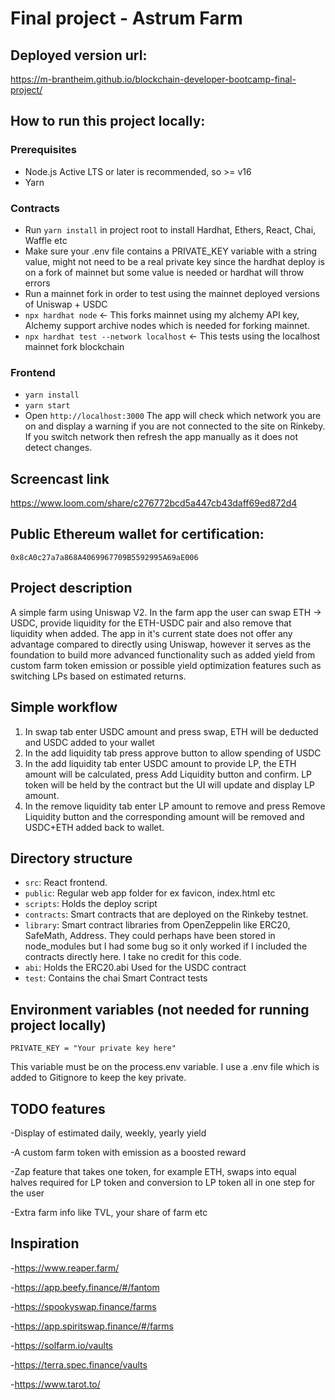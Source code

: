 # Final project - Astrum Farm

## Deployed version url:

https://m-brantheim.github.io/blockchain-developer-bootcamp-final-project/

## How to run this project locally:

### Prerequisites

- Node.js Active LTS or later is recommended, so >= v16
- Yarn

### Contracts

- Run `yarn install` in project root to install Hardhat, Ethers, React, Chai, Waffle etc
- Make sure your .env file contains a PRIVATE_KEY variable with a string value, might not need to be a real private key since the hardhat
  deploy is on a fork of mainnet but some value is needed or hardhat will throw errors
- Run a mainnet fork in order to test using the mainnet deployed versions of Uniswap + USDC
- `npx hardhat node` <- This forks mainnet using my alchemy API key, Alchemy support archive nodes which is needed for forking mainnet.
- `npx hardhat test --network localhost` <- This tests using the localhost mainnet fork blockchain

### Frontend

- `yarn install`
- `yarn start`
- Open `http://localhost:3000` The app will check which network you are on and display a warning if you are not connected to the site on Rinkeby. If you switch network then refresh the app manually as it does not detect changes.

## Screencast link

https://www.loom.com/share/c276772bcd5a447cb43daff69ed872d4

## Public Ethereum wallet for certification:

`0x8cA0c27a7a868A4069967709B5592995A69aE006`

## Project description

A simple farm using Uniswap V2. In the farm app the user can swap ETH -> USDC, provide liquidity for the ETH-USDC pair and also remove that liquidity when added.
The app in it's current state does not offer any advantage compared to directly using Uniswap, however it serves as the foundation to build more advanced functionality such as added yield from custom farm token emission or possible yield optimization features such as switching LPs based on estimated returns.

## Simple workflow

1. In swap tab enter USDC amount and press swap, ETH will be deducted and USDC added to your wallet
2. In the add liquidity tab press approve button to allow spending of USDC
3. In the add liquidity tab enter USDC amount to provide LP, the ETH amount will be calculated, press Add Liquidity button and confirm. LP token will be held by the contract but the UI will update and display LP amount.
4. In the remove liquidity tab enter LP amount to remove and press Remove Liquidity button and the corresponding amount will be removed and USDC+ETH added back to wallet.

## Directory structure

- `src`: React frontend.
- `public`: Regular web app folder for ex favicon, index.html etc
- `scripts`: Holds the deploy script
- `contracts`: Smart contracts that are deployed on the Rinkeby testnet.
- `library`: Smart contract libraries from OpenZeppelin like ERC20, SafeMath, Address. They could perhaps have been stored in node_modules but I had some bug so it only worked if I included the contracts directly here. I take no credit for this code.
- `abi`: Holds the ERC20.abi Used for the USDC contract
- `test`: Contains the chai Smart Contract tests

## Environment variables (not needed for running project locally)

```
PRIVATE_KEY = "Your private key here"
```

This variable must be on the process.env variable. I use a .env file which is added to Gitignore to keep the key private.

## TODO features

-Display of estimated daily, weekly, yearly yield

-A custom farm token with emission as a boosted reward

-Zap feature that takes one token, for example ETH, swaps into equal halves required for LP token and conversion to LP token all in one step for the user

-Extra farm info like TVL, your share of farm etc

## Inspiration

-https://www.reaper.farm/ 

-https://app.beefy.finance/#/fantom 

-https://spookyswap.finance/farms 

-https://app.spiritswap.finance/#/farms 

-https://solfarm.io/vaults 

-https://terra.spec.finance/vaults 

-https://www.tarot.to/
